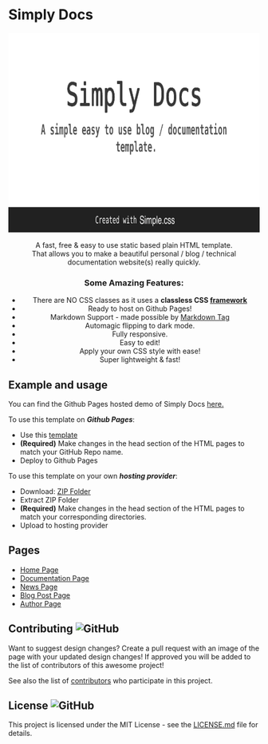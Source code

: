 # Simply Docs
<p align="center">
  <img height="400" src="/assets/images/OG_image.png" />
</p>
<div align="center">
A fast, free & easy to use static based plain HTML template. <br>  That allows you to make a beautiful personal / blog / technical documentation website(s) really quickly.
 

### Some Amazing Features:
  * There are NO CSS classes as it uses a <b>classless CSS <a href="https://github.com/kevquirk/simple.css">framework</a></b>
* Ready to host on Github Pages!
* Markdown Support - made possible by [Markdown Tag](https://github.com/MarketingPipeline/Markdown-Tag) 
* Automagic flipping to dark mode.
* Fully responsive.
* Easy to edit!
* Apply your own CSS style with ease!
* Super lightweight & fast!

</div>

## Example and usage

You can find the Github Pages hosted demo of Simply Docs [here.](https://marketingpipeline.github.io/Simply-Docs/)

To use this template on <b><i>Github Pages</b></i>:

- Use this
[template](https://github.com/MarketingPipeline/Simply-Docs/generate)
- <b>(Required)</b> Make changes in the head section of the HTML pages to match your GitHub Repo name.
- Deploy to Github Pages


To use this template on your own <b><i>hosting provider</b></i>:
- Download:
[ZIP Folder](https://github.com/MarketingPipeline/Simply-Docs/archive/refs/heads/main.zip)
- Extract ZIP Folder
- <b>(Required)</b> Make changes in the head section of the HTML pages to match your corresponding directories.
- Upload to hosting provider


## Pages

 * [Home Page](https://marketingpipeline.github.io/Simply-Docs/)
 * [Documentation Page](https://marketingpipeline.github.io/Simply-Docs/pages/documentation)
 * [News Page](https://marketingpipeline.github.io/Simply-Docs/pages/news)
 * [Blog Post Page](https://marketingpipeline.github.io/Simply-Docs/pages/blog-post)
 * [Author Page](https://marketingpipeline.github.io/Simply-Docs/pages/author)

## Contributing ![GitHub](https://img.shields.io/github/contributors/MarketingPipeline/Simply-Docs)

Want to suggest design changes? Create a pull request with an image of the page with your updated design changes! If approved you will be added to the list of contributors of this awesome project!

See also the list of
[contributors](https://github.com/MarketingPipeline/Simply-Docs/graphs/contributors) who
participate in this project.

## License ![GitHub](https://img.shields.io/github/license/MarketingPipeline/Simply-Docs)

This project is licensed under the MIT License - see the
[LICENSE.md](https://github.com/MarketingPipeline/Simply-Docs/blob/main/LICENSE) file for
details.
